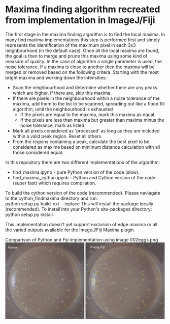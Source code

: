 

# Maxima finding algorithm recreated from implementation in ImageJ/Fiji
The first stage in the maxima finding algorithm is to find the local maxima. In many find maxima implementations this step is performed first and simply represents the identification of the maximum pixel in each 3x3 neighbourhood (in the default case). Once all the local maxima are found, the goal is then to merge and prune this maxima using some kind of measure of quality. In the case of algorithm a single parameter is used, the noise tolerance. If a maxima is close to another then the maxima will be merged or removed based on the following critera. Starting with the most bright maxima and working down the intensities:
* Scan the neighbourhood and determine whether there are any peaks which are higher. If there are, skip this maxima.
* If there are pixels in the neighbourhood within a noise tolerance of the maxima, add them to the list to be scanned, spreading out like a flood fill algorithm, until the neighbourhood is exhausted
    * If the pixels are equal to the maxima, mark this maxima as equal. 
    * If the pixels are less than maxima but greater than maxima minus the noise tolerance, mark as listed.
* Mark all pixels considered as 'processed' as long as they are included within a valid peak region. Reset all others.
* From the regions containing a peak, calculate the best pixel to be considered as maxima based on minimum distance calculation with all those considered equal.

In this repository there are two different implementations of the algorithm:  
* find_maxima.ipynb - pure Python version of the code (slow).  
* find_maxima_cython.ipynb - Python and Cython version of the code (super fast) which requires compilation.  

To build the cython version of the code (recommended). Please naviagate to the cython_findmaxima directory and run:  
    python setup.py build-ext --inplace  This will install the package locally (recommended).
    To install into your Python's site-packages directory:
    python setup.py install

This implementation doesn't yet support exclusion of edge maxima or all the varied outputs available for the ImageJ/Fiji Maxima plugin.

Comparison of Python and Fiji implementation using image 002eggs.png
![alt text](fijiversusPythonFindMaxima.png "Logo Title Text 1")